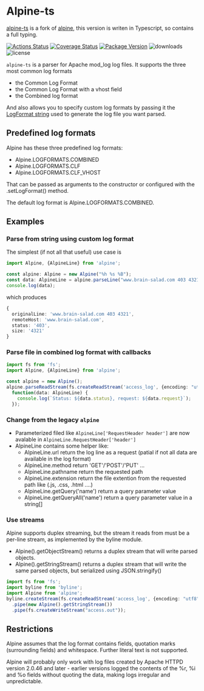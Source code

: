 # Alpine-ts

[alpine-ts](https://www.npmjs.com/package/alpine-ts) is a fork of [alpine](https://www.npmjs.com/package/alpine), this version is writen in Typescript, so contains a full typing.

[![Actions Status](https://github.com/UrielCh/nnode-alpine-ts/workflows/Workflow/badge.svg)](https://github.com/UrielCh/node-alpine-ts/actions)
[![Coverage Status](https://coveralls.io/repos/github/UrielCh/node-alpine-ts/badge.svg?branch=master)](https://coveralls.io/github/UrielCh/node-alpine-ts?branch=master)
[![Package Version](https://img.shields.io/npm/v/node-alpine-ts.svg)](https://www.npmjs.com/package/alpine-ts)
![downloads](https://img.shields.io/npm/dt/alpine-ts.svg)
![license](https://img.shields.io/npm/l/alpine-ts.svg)

`alpine-ts` is a parser for Apache mod_log log files. It supports the three most common log formats 

- the Common Log Format
- the Common Log Format with a vhost field
- the Combined log format

And also allows you to specify custom log formats by passing it the [LogFormat string](http://httpd.apache.org/docs/current/mod/mod_log_config.html) used to generate the log file you want parsed.

## Predefined log formats

Alpine has these three predefined log formats:

- Alpine.LOGFORMATS.COMBINED
- Alpine.LOGFORMATS.CLF
- Alpine.LOGFORMATS.CLF_VHOST

That can be passed as arguments to the constructor or configured with the .setLogFormat() method.

The default log format is Alpine.LOGFORMATS.COMBINED.

## Examples

### Parse from string using custom log format

The simplest (if not all that useful) use case is

```typescript
import Alpine, {AlpineLine} from 'alpine';

const alpine: Alpine = new Alpine("%h %s %B");
const data: AlpineLine = alpine.parseLine("www.brain-salad.com 403 4321");
console.log(data);
```

which produces

```typescript
{
  originalLine: 'www.brain-salad.com 403 4321',
  remoteHost: 'www.brain-salad.com',
  status: '403',
  size: '4321'
}
```

### Parse file in combined log format with callbacks

```typescript
import fs from 'fs';
import Alpine, {AlpineLine} from 'alpine';

const alpine = new Alpine();
alpine.parseReadStream(fs.createReadStream('access_log', {encoding: "utf8"}),
  function(data: AlpineLine) {
    console.log(`Status: ${data.status}, request: ${data.request}`);
  });
```

### Change from the legacy `alpine` 

- Parameterized filed like `AlpineLine['RequestHeader header']` are now avalable in `AlpineLine.RequestHeader['header']`
- AlpineLine contains some helper like:
  - AlpineLine.url return the log line as a request (patial if not all data are available in the log format)
  - AlpineLine.method return 'GET'/'POST'/'PUT' ...
  - AlpineLine.pathname return the requested path
  - AlpineLine.extension return the file extention from the requested path like (.js, .css, .html ....)
  - AlpineLine.getQuery('name') return a query parameter value
  - AlpineLine.getQueryAll('name') return a query parameter value in a string[]

### Use streams

Alpine supports duplex streaming, but the stream it reads from must be a per-line stream, as implemented by the byline module.

- Alpine().getObjectStream() returns a duplex stream that will write parsed objects.
- Alpine().getStringStream() returns a duplex stream that will write the same parsed objects, but serialized using JSON.stringify()

```typescript
import fs from 'fs';
import byline from 'byline';
import Alpine from 'alpine';
byline.createStream(fs.createReadStream('access_log', {encoding: "utf8"}))
  .pipe(new Alpine().getStringStream())
  .pipe(fs.createWriteStream("access.out"));
```

## Restrictions

Alpine assumes that the log format contains fields, quotation marks (surrounding fields) and whitespace. Further literal text is not supported.

Alpine will probably only work with log files created by Apache HTTPD version 2.0.46 and later - earlier versions logged the contents
of the %r, %i and %o fields without quoting the data, making logs irregular and unpredictable.
